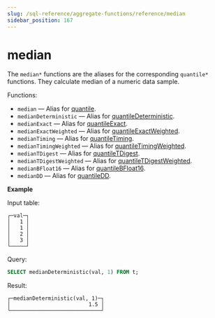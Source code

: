 ```yaml
---
slug: /sql-reference/aggregate-functions/reference/median
sidebar_position: 167
---
```


# median

The `median*` functions are the aliases for the corresponding `quantile*` functions. They calculate median of a numeric data sample.

Functions:

- `median` — Alias for [quantile](../../../sql-reference/aggregate-functions/reference/quantile.md#quantile).
- `medianDeterministic` — Alias for [quantileDeterministic](../../../sql-reference/aggregate-functions/reference/quantiledeterministic.md#quantiledeterministic).
- `medianExact` — Alias for [quantileExact](../../../sql-reference/aggregate-functions/reference/quantileexact.md#quantileexact).
- `medianExactWeighted` — Alias for [quantileExactWeighted](../../../sql-reference/aggregate-functions/reference/quantileexactweighted.md#quantileexactweighted).
- `medianTiming` — Alias for [quantileTiming](../../../sql-reference/aggregate-functions/reference/quantiletiming.md#quantiletiming).
- `medianTimingWeighted` — Alias for [quantileTimingWeighted](../../../sql-reference/aggregate-functions/reference/quantiletimingweighted.md#quantiletimingweighted).
- `medianTDigest` — Alias for [quantileTDigest](../../../sql-reference/aggregate-functions/reference/quantiletdigest.md#quantiletdigest).
- `medianTDigestWeighted` — Alias for [quantileTDigestWeighted](../../../sql-reference/aggregate-functions/reference/quantiletdigestweighted.md#quantiletdigestweighted).
- `medianBFloat16` — Alias for [quantileBFloat16](../../../sql-reference/aggregate-functions/reference/quantilebfloat16.md#quantilebfloat16).
- `medianDD` — Alias for [quantileDD](../../../sql-reference/aggregate-functions/reference/quantileddsketch.md#quantileddsketch).

**Example**

Input table:

``` text
┌─val─┐
│   1 │
│   1 │
│   2 │
│   3 │
└─────┘
```

Query:

``` sql
SELECT medianDeterministic(val, 1) FROM t;
```

Result:

``` text
┌─medianDeterministic(val, 1)─┐
│                         1.5 │
└─────────────────────────────┘
```
